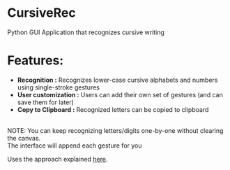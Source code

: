 # CursiveRec
Python GUI Application that recognizes cursive writing

# Features:
* __Recognition :__ Recognizes lower-case cursive alphabets and numbers using single-stroke gestures
* __User customization :__ Users can add their own set of gestures (and can save them for later)
* __Copy to Clipboard :__ Recognized letters can be copied to clipboard
<br/>
NOTE: You can keep recognizing letters/digits one-by-one without clearing the canvas. <br/>
      The interface will append each gesture for you <br/>
      
Uses the approach explained [here](http://depts.washington.edu/acelab/proj/dollar/index.html).
